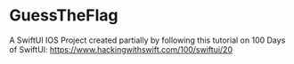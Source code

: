 # GuessTheFlag

A SwiftUI IOS Project created partially by following this tutorial on 100 Days of SwiftUI: https://www.hackingwithswift.com/100/swiftui/20
